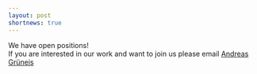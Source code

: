 ```yaml
---
layout: post
shortnews: true
---
```


We have open positions!
<br>
If you are interested in our work and want to join us please email
<a href="mailto:andreas.grueneis@tuwien.ac.at">Andreas Grüneis</a>
